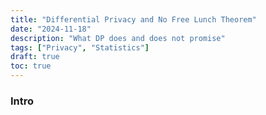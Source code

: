 ```yaml
---
title: "Differential Privacy and No Free Lunch Theorem"
date: "2024-11-18"
description: "What DP does and does not promise"
tags: ["Privacy", "Statistics"]
draft: true
toc: true
---
```

### Intro
